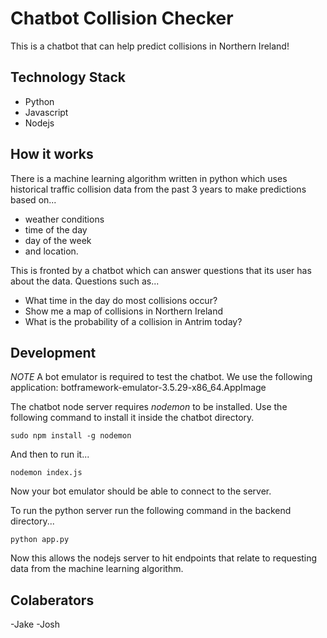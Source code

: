# Chatbot Collision Checker
This is a chatbot that can help predict collisions in Northern Ireland!

## Technology Stack
* Python
* Javascript
* Nodejs

## How it works
There is a machine learning algorithm written in python which uses historical traffic collision data from the past 3 years to make predictions based on...

* weather conditions
* time of the day
* day of the week
* and location.

This is fronted by a chatbot which can answer questions that its user has about the data. Questions such as...

* What time in the day do most collisions occur?
* Show me a map of collisions in Northern Ireland
* What is the probability of a collision in Antrim today?

## Development
*NOTE* A bot emulator is required to test the chatbot. We use the following application:
botframework-emulator-3.5.29-x86_64.AppImage

The chatbot node server requires *nodemon* to be installed. Use the following command to install it inside the chatbot directory.

`sudo npm install -g nodemon`

And then to run it...

`nodemon index.js`

Now your bot emulator should be able to connect to the server.

To run the python server run the following command in the backend directory...

`python app.py`

Now this allows the nodejs server to hit endpoints that relate to requesting data from the machine learning algorithm.

## Colaberators

-Jake 
-Josh


